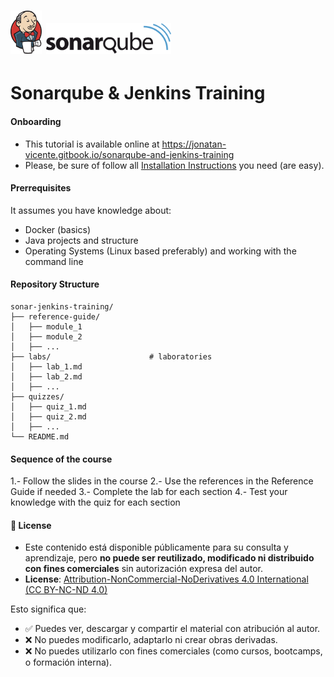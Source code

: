 
# <img src="images/jenkins_logo.png" alt="Jenkins Logo" width="50"/>   <img src="images/sonarqube.svg" alt="Sonarqube Logo" width="200"/> 


# Sonarqube & Jenkins Training


#### Onboarding

* This tutorial is available online at https://jonatan-vicente.gitbook.io/sonarqube-and-jenkins-training
* Please, be sure of follow all [Installation Instructions](installations.md) you need (are easy). 

#### Prerrequisites

It assumes you have knowledge about:
- Docker (basics)
- Java projects and structure
- Operating Systems (Linux based preferably) and working with the command line


#### Repository Structure

```
sonar-jenkins-training/                   
├── reference-guide/                  
│   ├── module_1               
│   ├── module_2               
│   ├── ...
├── labs/                      # laboratories
│   ├── lab_1.md                  
│   ├── lab_2.md                  
│   ├── ...                  
├── quizzes/
│   ├── quiz_1.md				   
│   ├── quiz_2.md	
│   ├── ...	
└── README.md                 
```


#### Sequence of the course

1.- Follow the slides in the course
2.- Use the references in the Reference Guide if needed
3.- Complete the lab for each section
4.- Test your knowledge with the quiz for each section 


#### 📄 License

* Este contenido está disponible públicamente para su consulta y aprendizaje, pero **no puede ser reutilizado, modificado ni distribuido con fines comerciales** sin autorización expresa del autor.
* **License**: [Attribution-NonCommercial-NoDerivatives 4.0 International (CC BY-NC-ND 4.0)](https://creativecommons.org/licenses/by-nc-nd/4.0/deed.en)

Esto significa que:
- ✅ Puedes ver, descargar y compartir el material con atribución al autor.
- ❌ No puedes modificarlo, adaptarlo ni crear obras derivadas.
- ❌ No puedes utilizarlo con fines comerciales (como cursos, bootcamps, o formación interna).

